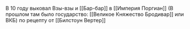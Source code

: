 В 10 году выковал Взы-взы и [[Бар-бар]] в [[Империя Поргиан]] (В прошлом там было государство: [[Великое Княжество Бродивар]] или ВКБ) по рецепту от [[Билстоун Вертер]]